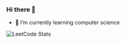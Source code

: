 ### Hi there 👋

- 🌱 I’m currently learning computer science

![LeetCode Stats](https://leetcard.jacoblin.cool/Mr_Ezman?theme=dark&font=Heebo)
